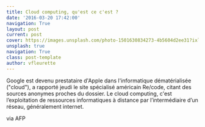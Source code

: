 ```yaml
---
title: Cloud computing, qu'est ce c'est ?
date: '2016-03-20 17:42:00'
navigation: True
layout: post
current: post
cover: https://images.unsplash.com/photo-1501630834273-4b5604d2ee31?ixlib=rb-0.3.5&q=80&fm=jpg&crop=entropy&cs=tinysrgb&w=1080&fit=max&ixid=eyJhcHBfaWQiOjExNzczfQ&s=023f9101a0f755ddef4fc4572d7b91a2
unsplash: true
navigation: True
class: post-template
author: vfleurette
---
```


Google est devenu prestataire d'Apple dans l'informatique dématérialisée ("cloud"), a rapporté jeudi le site spécialisé américain Re/code, citant des sources anonymes proches du dossier. Le cloud computing, c'est l’exploitation de ressources informatiques à distance par l’intermédiaire d’un réseau, généralement internet.

via AFP